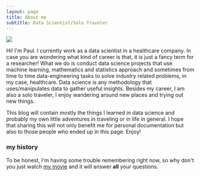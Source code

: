 ```yaml
---
layout: page
title: About me
subtitle: Data Scientist/Solo Traveler
---
```


<img src="https://github.com/bninopaul/bninopaul.github.io/blob/master/img/hello_world.jpeg"> 

Hi! I'm Paul. I currently work as a data scientist in a healthcare company. In case you are wondering what kind of career is that, it is just a fancy term for a researcher! What we do is conduct data science projects that use machine learning, mathematics and statistics approach and sometimes from time to time data-engineering tasks to solve industry related problems, in my case, healthcare. Data science is any methodology that uses/manipulates data to gather useful insights. Besides my career, I am also a solo traveler, I enjoy wandering around new places and trying out new things. 

This blog will contain mostly the things I learned in data science and probably my own little adventures in traveling or in life in general. I hope that sharing this will not only benefit me for personal documentation but also to those people who ended up in this page. Enjoy!

### my history

To be honest, I'm having some trouble remembering right now, so why don't you just watch [my movie](http://en.wikipedia.org/wiki/The_Princess_Bride_%28film%29) and it will answer **all** your questions.
